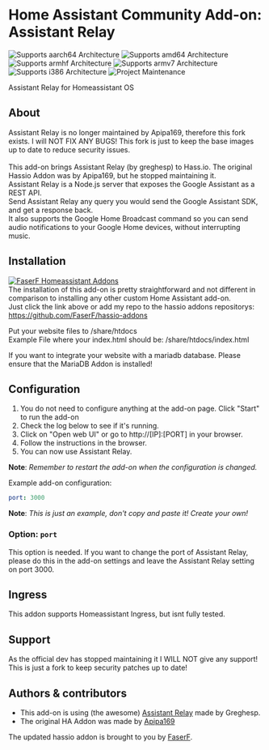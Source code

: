 # Home Assistant Community Add-on: Assistant Relay
![Supports aarch64 Architecture][aarch64-shield] ![Supports amd64 Architecture][amd64-shield] ![Supports armhf Architecture][armhf-shield] ![Supports armv7 Architecture][armv7-shield] ![Supports i386 Architecture][i386-shield]
![Project Maintenance][maintenance-shield]

Assistant Relay for Homeassistant OS

## About

Assistant Relay is no longer maintained by Apipa169, therefore this fork exists. I will NOT FIX ANY BUGS! This fork is just to keep the base images up to date to reduce security issues.<br /> 
<br /> 
This add-on brings Assistant Relay (by greghesp) to Hass.io. The original Hassio Addon was by Apipa169, but he stopped maintaining it.<br /> 
Assistant Relay is a Node.js server that exposes the Google Assistant as a REST API.<br /> 
Send Assistant Relay any query you would send the Google Assistant SDK, and get a response back.<br /> 
It also supports the Google Home Broadcast command so you can send audio notifications to your Google Home devices, without interrupting music.

## Installation

[![FaserF Homeassistant Addons](https://my.home-assistant.io/badges/supervisor_add_addon_repository.svg)](https://my.home-assistant.io/redirect/supervisor_add_addon_repository/?repository_url=https%3A%2F%2Fgithub.com%2FFaserF%2Fhassio-addons)
<br /> 
The installation of this add-on is pretty straightforward and not different in comparison to installing any other custom Home Assistant add-on.<br /> 
Just click the link above or add my repo to the hassio addons repositorys: https://github.com/FaserF/hassio-addons

Put your website files to /share/htdocs<br /> 
Example File where your index.html should be: /share/htdocs/index.html <br /> 

If you want to integrate your website with a mariadb database. Please ensure that the MariaDB Addon is installed!

## Configuration

1. You do not need to configure anything at the add-on page. Click "Start" to run the add-on
2. Check the log below to see if it's running.
3. Click on "Open web UI" or go to http://[IP]:[PORT] in your browser.
4. Follow the instructions in the browser.
5. You can now use Assistant Relay.

**Note**: _Remember to restart the add-on when the configuration is changed._

Example add-on configuration:

```yaml
port: 3000
```

**Note**: _This is just an example, don't copy and paste it! Create your own!_

### Option: `port`

This option is needed. If you want to change the port of Assistant Relay, please do this in the add-on settings and leave the Assistant Relay setting on port 3000. 

## Ingress

This addon supports Homeassistant Ingress, but isnt fully tested.

## Support

As the official dev has stopped maintaining it I WILL NOT give any support! This is just a fork to keep security patches up to date!

## Authors & contributors

- This add-on is using (the awesome) [Assistant Relay](https://github.com/greghesp/assistant-relay) made by Greghesp.<br /> 
- The original HA Addon was made by [Apipa169](https://github.com/Apipa169/Assistant-Relay-for-Hassio)<br /> 

The updated hassio addon is brought to you by [FaserF].

[maintenance-shield]: https://img.shields.io/maintenance/yes/2021.svg
[aarch64-shield]: https://img.shields.io/badge/aarch64-no-red.svg
[amd64-shield]: https://img.shields.io/badge/amd64-yes-green.svg
[armhf-shield]: https://img.shields.io/badge/armhf-no-red.svg
[armv7-shield]: https://img.shields.io/badge/armv7-yes-green.svg
[i386-shield]: https://img.shields.io/badge/i386-no-red.svg
[FaserF]: https://github.com/FaserF/
[issue]: https://github.com/FaserF/hassio-addons/issues
